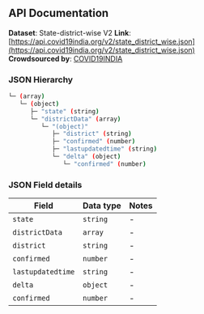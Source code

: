 ## API Documentation

**Dataset**: State-district-wise V2
**Link**: [https://api.covid19india.org/v2/state_district_wise.json](https://api.covid19india.org/v2/state_district_wise.json)  
**Crowdsourced by**: [COVID19INDIA](https://www.covid19india.org)  

### JSON Hierarchy
```bash
└─ (array)
   └─ (object)
      ├─ "state" (string)
      └─ "districtData" (array)
         └─ "(object)"
            ├─ "district" (string)
            ├─ "confirmed" (number)
            ├─ "lastupdatedtime" (string)
            └─ "delta" (object)
               └─ "confirmed" (number)
```


### JSON Field details
| Field | Data type | Notes |
| --- | --- | --- |
| `state` | `string` | - |
| `districtData` | `array` | - |
| `district` | `string` | - |
| `confirmed` | `number` | - |
| `lastupdatedtime` | `string` | - |
| `delta` | `object` | - |
| `confirmed` | `number` | - |
